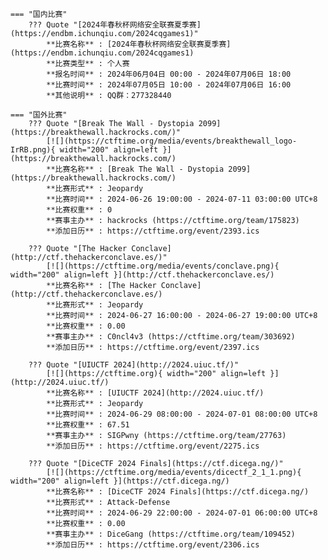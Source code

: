     === "国内比赛"
        ??? Quote "[2024年春秋杯网络安全联赛夏季赛](https://endbm.ichunqiu.com/2024cqgames1)"  
            **比赛名称** : [2024年春秋杯网络安全联赛夏季赛](https://endbm.ichunqiu.com/2024cqgames1)  
            **比赛类型** : 个人赛  
            **报名时间** : 2024年06月04日 00:00 - 2024年07月06日 18:00  
            **比赛时间** : 2024年07月05日 10:00 - 2024年07月06日 16:00  
            **其他说明** : QQ群：277328440  
                
    === "国外比赛"
        ??? Quote "[Break The Wall - Dystopia 2099](https://breakthewall.hackrocks.com/)"  
            [![](https://ctftime.org/media/events/breakthewall_logo-IrRB.png){ width="200" align=left }](https://breakthewall.hackrocks.com/)  
            **比赛名称** : [Break The Wall - Dystopia 2099](https://breakthewall.hackrocks.com/)  
            **比赛形式** : Jeopardy  
            **比赛时间** : 2024-06-26 19:00:00 - 2024-07-11 03:00:00 UTC+8  
            **比赛权重** : 0  
            **赛事主办** : hackrocks (https://ctftime.org/team/175823)  
            **添加日历** : https://ctftime.org/event/2393.ics  
            
        ??? Quote "[The Hacker Conclave](http://ctf.thehackerconclave.es/)"  
            [![](https://ctftime.org/media/events/conclave.png){ width="200" align=left }](http://ctf.thehackerconclave.es/)  
            **比赛名称** : [The Hacker Conclave](http://ctf.thehackerconclave.es/)  
            **比赛形式** : Jeopardy  
            **比赛时间** : 2024-06-27 16:00:00 - 2024-06-27 19:00:00 UTC+8  
            **比赛权重** : 0.00  
            **赛事主办** : C0ncl4v3 (https://ctftime.org/team/303692)  
            **添加日历** : https://ctftime.org/event/2397.ics  
            
        ??? Quote "[UIUCTF 2024](http://2024.uiuc.tf/)"  
            [![](https://ctftime.org){ width="200" align=left }](http://2024.uiuc.tf/)  
            **比赛名称** : [UIUCTF 2024](http://2024.uiuc.tf/)  
            **比赛形式** : Jeopardy  
            **比赛时间** : 2024-06-29 08:00:00 - 2024-07-01 08:00:00 UTC+8  
            **比赛权重** : 67.51  
            **赛事主办** : SIGPwny (https://ctftime.org/team/27763)  
            **添加日历** : https://ctftime.org/event/2275.ics  
            
        ??? Quote "[DiceCTF 2024 Finals](https://ctf.dicega.ng/)"  
            [![](https://ctftime.org/media/events/dicectf_2_1_1.png){ width="200" align=left }](https://ctf.dicega.ng/)  
            **比赛名称** : [DiceCTF 2024 Finals](https://ctf.dicega.ng/)  
            **比赛形式** : Attack-Defense  
            **比赛时间** : 2024-06-29 22:00:00 - 2024-07-01 06:00:00 UTC+8  
            **比赛权重** : 0.00  
            **赛事主办** : DiceGang (https://ctftime.org/team/109452)  
            **添加日历** : https://ctftime.org/event/2306.ics  
            